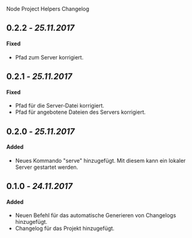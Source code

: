 Node Project Helpers Changelog

<!-- CHANGES -->

## 0.2.2 _- 25.11.2017_
#### Fixed
- Pfad zum Server korrigiert.


## 0.2.1 _- 25.11.2017_
#### Fixed
- Pfad für die Server-Datei korrigiert.
- Pfad für angebotene Dateien des Servers korrigiert.


## 0.2.0 _- 25.11.2017_
#### Added
- Neues Kommando "serve" hinzugefügt. Mit diesem kann ein lokaler Server gestartet werden.



## 0.1.0 _- 24.11.2017_
#### Added
- Neuen Befehl für das automatische Generieren von Changelogs hinzugefügt.
- Changelog für das Projekt hinzugefügt.



